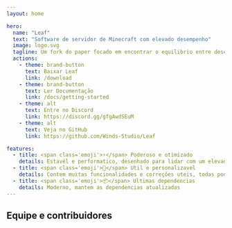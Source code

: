 ```yaml
---
layout: home

hero:
  name: "Leaf"
  text: "Software de servidor de Minecraft com elevado desempenho"
  image: logo.svg
  tagline: Um fork do paper focado em encontrar o equilibrio entre desempenho, experiência vanilla e estabilidade
  actions:
    - theme: brand-button
      text: Baixar Leaf
      link: /download
    - theme: brand-button
      text: Ler Documentação
      link: /docs/getting-started
    - theme: alt
      text: Entre no Discord
      link: https://discord.gg/gfgAwdSEuM
    - theme: alt
      text: Veja no GitHub
      link: https://github.com/Winds-Studio/Leaf

features:
  - title: <span class='emoji'>⚡</span> Poderoso e otimizado
    details: Estavél e performatico, desenhado para lidar com um elevado numero de jogadores
  - title: <span class='emoji'>🧬</span> Util e personalizavel
    details: Contem muitas funcionalidades e correções uteis, todas podem ser personalizadas na configuração
  - title: <span class='emoji'>📦</span> Ultimas dependencias
    details: Moderno, mantem as dependencias atualizadas
---
```


<script setup>
import Contributors from '../.vitepress/theme/components/download/Contributors.vue'
</script>

## Equipe e contribuidores

<Suspense>
    <Contributors />
</Suspense>